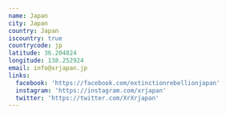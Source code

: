 ```yaml
---
name: Japan
city: Japan
country: Japan
iscountry: true
countrycode: jp
latitude: 36.204824
longitude: 138.252924
email: info@xrjapan.jp
links:
  facebook: 'https://facebook.com/extinctionrebellionjapan'
  instagram: 'https://instagram.com/xrjapan'
  twitter: 'https://twitter.com/XrXrjapan'
---
```


